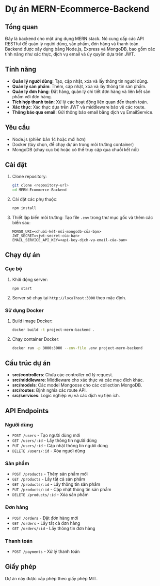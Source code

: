 # Dự án MERN-Ecommerce-Backend

## Tổng quan

Đây là backend cho một ứng dụng MERN stack. Nó cung cấp các API RESTful để quản lý người dùng, sản phẩm, đơn hàng và thanh toán. Backend được xây dựng bằng Node.js, Express và MongoDB, bao gồm các tính năng như xác thực, dịch vụ email và ủy quyền dựa trên JWT.

## Tính năng

- **Quản lý người dùng**: Tạo, cập nhật, xóa và lấy thông tin người dùng.
- **Quản lý sản phẩm**: Thêm, cập nhật, xóa và lấy thông tin sản phẩm.
- **Quản lý đơn hàng**: Đặt hàng, quản lý chi tiết đơn hàng và liên kết sản phẩm với đơn hàng.
- **Tích hợp thanh toán**: Xử lý các hoạt động liên quan đến thanh toán.
- **Xác thực**: Xác thực dựa trên JWT và middleware bảo vệ các route.
- **Thông báo qua email**: Gửi thông báo email bằng dịch vụ EmailService.

## Yêu cầu

- Node.js (phiên bản 14 hoặc mới hơn)
- Docker (tùy chọn, để chạy dự án trong môi trường container)
- MongoDB (chạy cục bộ hoặc có thể truy cập qua chuỗi kết nối)

## Cài đặt

1. Clone repository:

   ```bash
   git clone <repository-url>
   cd MERN-Ecommerce-Backend
   ```

2. Cài đặt các phụ thuộc:

   ```bash
   npm install
   ```

3. Thiết lập biến môi trường:
   Tạo file `.env` trong thư mục gốc và thêm các biến sau:
   ```env
   MONGO_URI=<chuỗi-kết-nối-mongodb-của-bạn>
   JWT_SECRET=<jwt-secret-của-bạn>
   EMAIL_SERVICE_API_KEY=<api-key-dịch-vụ-email-của-bạn>
   ```

## Chạy dự án

### Cục bộ

1. Khởi động server:

   ```bash
   npm start
   ```

2. Server sẽ chạy tại `http://localhost:3000` theo mặc định.

### Sử dụng Docker

1. Build image Docker:

   ```bash
   docker build -t project-mern-backend .
   ```

2. Chạy container Docker:
   ```bash
   docker run -p 3000:3000 --env-file .env project-mern-backend
   ```

## Cấu trúc dự án

- **src/controllers**: Chứa các controller xử lý request.
- **src/middleware**: Middleware cho xác thực và các mục đích khác.
- **src/models**: Các model Mongoose cho các collection MongoDB.
- **src/routes**: Định nghĩa các route API.
- **src/services**: Logic nghiệp vụ và các dịch vụ tiện ích.

## API Endpoints

### Người dùng

- `POST /users` - Tạo người dùng mới
- `GET /users/:id` - Lấy thông tin người dùng
- `PUT /users/:id` - Cập nhật thông tin người dùng
- `DELETE /users/:id` - Xóa người dùng

### Sản phẩm

- `POST /products` - Thêm sản phẩm mới
- `GET /products` - Lấy tất cả sản phẩm
- `GET /products/:id` - Lấy thông tin sản phẩm
- `PUT /products/:id` - Cập nhật thông tin sản phẩm
- `DELETE /products/:id` - Xóa sản phẩm

### Đơn hàng

- `POST /orders` - Đặt đơn hàng mới
- `GET /orders` - Lấy tất cả đơn hàng
- `GET /orders/:id` - Lấy thông tin đơn hàng

### Thanh toán

- `POST /payments` - Xử lý thanh toán

## Giấy phép

Dự án này được cấp phép theo giấy phép MIT.
